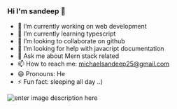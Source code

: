 ### Hi I'm sandeep 👋






- 🔭 I’m currently working on web development
- 🌱 I’m currently learning typescript
- 👯 I’m looking to collaborate on github
- 🤔 I’m looking for help with javacript documentation
- 💬 Ask me about Mern stack related
- 📫 How to reach me: michaelsandeep25@gmail.com
- 😄 Pronouns: He
- ⚡ Fun fact: sleeping all day ..)



![enter image description here](https://github-readme-stats.vercel.app/api?username=sandeepmichael&&show_icons=true&title_color=ffffff&icon_color=bb2acf&text_color=daf7dc&bg_color=151515)

